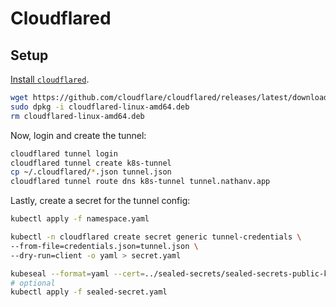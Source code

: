 # Cloudflared

## Setup

[Install `cloudflared`](https://developers.cloudflare.com/cloudflare-one/connections/connect-networks/downloads/).

```bash
wget https://github.com/cloudflare/cloudflared/releases/latest/download/cloudflared-linux-amd64.deb
sudo dpkg -i cloudflared-linux-amd64.deb
rm cloudflared-linux-amd64.deb
```

Now, login and create the tunnel:

```bash
cloudflared tunnel login
cloudflared tunnel create k8s-tunnel
cp ~/.cloudflared/*.json tunnel.json
cloudflared tunnel route dns k8s-tunnel tunnel.nathanv.app
```

Lastly, create a secret for the tunnel config:

```bash
kubectl apply -f namespace.yaml

kubectl -n cloudflared create secret generic tunnel-credentials \
--from-file=credentials.json=tunnel.json \
--dry-run=client -o yaml > secret.yaml

kubeseal --format=yaml --cert=../sealed-secrets/sealed-secrets-public-key.pem < secret.yaml > sealed-secret.yaml
# optional
kubectl apply -f sealed-secret.yaml
```
